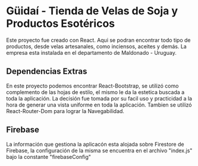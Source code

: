 # Güidaí - Tienda de Velas de Soja y Productos Esotéricos

Este proyecto fue creado con React.
Aqui se podran encontrar todo tipo de productos, desde velas artesanales, como inciensos, aceites y demás. La empresa esta instalada en el departamento de Maldonado - Uruguay.

## Dependencias Extras

En este proyecto podemos encontrar React-Bootstrap, se utilizó como complemento de las hojas de estilo, el mismo le da la estetica buscada a toda la aplicación. La decisión fue tomada por su facil uso y practicidad a la hora de generar una vista uniforme en toda la aplicación.
Tambien se utilizó React-Router-Dom para lograr la Navegabilidad.

## Firebase

La información que gestiona la aplicacón esta alojada sobre Firestore de Firebase, la configuración de la misma se encuentra en el archivo "index.js" bajo la constante "firebaseConfig"


